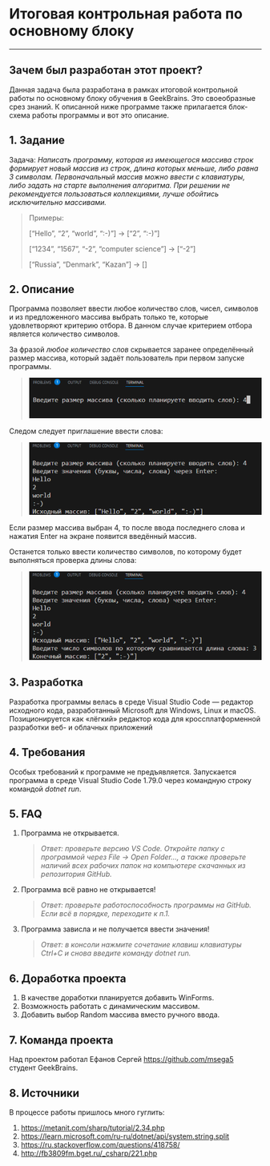 # Итоговая контрольная работа по основному блоку
***
## Зачем был разработан этот проект?
Данная задача была разработана в рамках итоговой контрольной работы по основному блоку обучения в GeekBrains. Это своеобразные срез знаний. К описанной ниже программе также прилагается блок-схема работы программы и вот это описание. 

## 1. Задание
Задача: *Написать программу, которая из имеющегося массива строк формирует новый массив из строк, длина которых меньше, либо равна 3 символам. Первоначальный массив можно ввести с клавиатуры, либо задать на старте выполнения алгоритма. При решении не рекомендуется пользоваться коллекциями, лучше обойтись исключительно массивами.*

>Примеры:
>
>[“Hello”, “2”, “world”, “:-)”] → [“2”, “:-)”]
>
>[“1234”, “1567”, “-2”, “computer science”] → [“-2”]
>
>[“Russia”, “Denmark”, “Kazan”] → []

## 2. Описание

Программа позволяет ввести любое количество слов, чисел, символов и из предложенного массива выбрать только те, которые удовлетворяют критерию отбора. В данном случае критерием отбора является количество символов.

За фразой *любое количество слов* скрывается заранее определённый размер массива, который задаёт пользователь при первом запуске программы.

>![Ввод размера массива](arraySize.png)

Следом следует приглашение ввести слова:

>![Ввод значений массива](arrayInput.png)

Если размер массива выбран 4, то после ввода последнего слова и нажатия Enter на экране появится введённый массив.

Останется только ввести количество символов, по которому будет выполняться проверка длины слова:

>![Ввод количества символов для проверки](cropNum.png)

## 3. Разработка
Разработка программы велась в среде Visual Studio Code — редактор исходного кода, разработанный Microsoft для Windows, Linux и macOS. Позиционируется как «лёгкий» редактор кода для кроссплатформенной разработки веб- и облачных приложений

## 4. Требования
Особых требований к программе не предъявляется. Запускается программа в среде Visual Studio Code 1.79.0 через командную строку командой *dotnet run*.

## 5. FAQ 
1. Программа не открывается.
    >*Ответ: проверьте версию VS Code. Откройте папку с программой через File -> Open Folder..., а также проверьте наличий всех рабочих папок на компьютере скачанных из репозитория GitHub.*
2. Программа всё равно не открывается!
    >*Ответ: проверьте работоспособность программы на GitHub. Если всё в порядке, переходите к п.1.*
3. Программа зависла и не получается ввести значения!
    >*Ответ: в консоли нажмите сочетание клавиш клавиатуры Ctrl+C и снова введите команду dotnet run.*

## 6. Доработка проекта
1. В качестве доработки планируется добавить WinForms.
2. Возможность работать с динамическим массивом.
3. Добавить выбор Random массива вместо ручного ввода.

## 7. Команда проекта
Над проектом работал Ефанов Сергей https://github.com/msega5 студент GeekBrains.

## 8. Источники
В процессе работы пришлось много гуглить:
1. https://metanit.com/sharp/tutorial/2.34.php
2. https://learn.microsoft.com/ru-ru/dotnet/api/system.string.split
3. https://ru.stackoverflow.com/questions/418758/
4. http://fb3809fm.bget.ru/_csharp/221.php